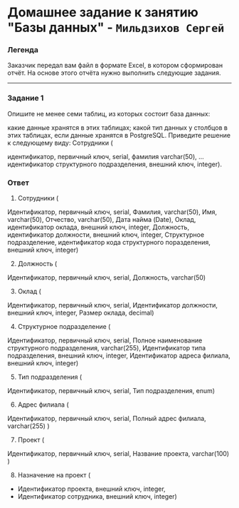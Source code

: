 # Домашнее задание к занятию "Базы данных" - `Мильдзихов Сергей`


### Легенда

Заказчик передал вам файл в формате Excel, в котором сформирован отчёт. На основе этого отчёта нужно выполнить следующие задания.
   
---

### Задание 1

Опишите не менее семи таблиц, из которых состоит база данных:

какие данные хранятся в этих таблицах;
какой тип данных у столбцов в этих таблицах, если данные хранятся в PostgreSQL.
Приведите решение к следующему виду: Сотрудники (

идентификатор, первичный ключ, serial,
фамилия varchar(50),
...
идентификатор структурного подразделения, внешний ключ, integer).


### Ответ

1. Сотрудники (

Идентификатор, первичный ключ, serial,
Фамилия, varchar(50),
Имя, varchar(50),
Отчество, varchar(50),
Дата найма (Date),
Оклад, идентификатор оклада, внешний ключ, integer,
Должность, идентификатор должности, внешний ключ, integer,
Структурное подразделение, идентификатор кода структурного поразделения, внешний ключ, integer)

2. Должность (

Идентификатор, первичный ключ, serial,
Должность, varchar(50)

3. Оклад (

Идентификатор, первичный ключ, serial,
Идентификатор должности, внешний ключ, integer,
Размер оклада, decimal)

4. Структурное подразделение (

Идентификатор, первичный ключ, serial,
Полное наименование структурного подразделения, varchar(255),
Идентификатор типа подразделения, внешний ключ, integer,
Идентификатор адреса филиала, внешний ключ, integer)

5. Тип подразделения (

Идентификатор, первичный ключ, serial,
Тип подразделения, enum)

6. Адрес филиала (

Идентификатор, первичный ключ, serial,
Полный адрес филиала, varchar(255) )

7. Проект (

Идентификатор, первичный ключ, serial,
Название проекта, varchar(100) )

8. Назначение на проект (

- Идентификатор проекта, внешний ключ, integer,
- Идентификатор сотрудника, внешний ключ, integer)
